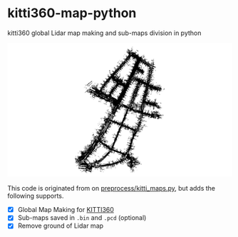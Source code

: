 # kitti360-map-python
kitti360 global Lidar map making and sub-maps division in python

![image](https://github.com/Zhaozhpe/kitti360-global-map-python/blob/master/IMG/result.png "Sequence 00")

This code is originated from on [preprocess/kitti_maps.py](https://github.com/cattaneod/CMRNet/blob/master/preprocess/kitti_maps.py), but adds the following supports.
- [x] Global Map Making for [KITTI360](https://www.cvlibs.net/datasets/kitti-360/)
- [x] Sub-maps saved in `.bin` and `.pcd` (optional)
- [x] Remove ground of Lidar map
